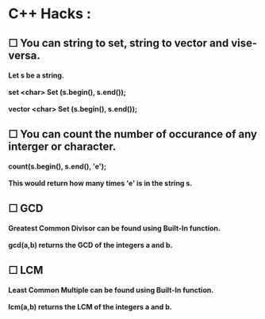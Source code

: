 <h1>C++ Hacks : </h1>
<h2>☐ You can string to set, string to vector and vise-versa.</h2>
<h4>Let s be a string. <br/> <br/>
  set <<char>char> Set (s.begin(), s.end()); <br/> <br/>
  vector <<char>char> Set (s.begin(), s.end()); <br/> 
</h4>
<h2>☐ You can count the number of occurance of any interger or character.</h2>
 <h4> count(s.begin(), s.end(), 'e'); <br/> <br/>
  This would return how many times 'e' is in the string s.<br/></h4>
<h2>☐ GCD </h2>
<h4> Greatest Common Divisor can be found using Built-In function.<br/><br/>
gcd(a,b) returns the GCD of the integers a and b. <br/></h4>
<h2>☐ LCM </h2>
<h4> Least Common Multiple can be found using Built-In function.<br/><br/>
lcm(a,b) returns the LCM of the integers a and b. <br/></h4>
